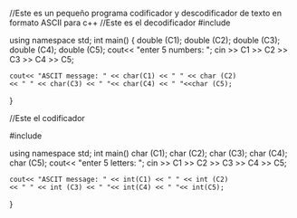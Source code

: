 //Este es un pequeño programa codificador y descodificador de texto en formato ASCII para c++
//Este es el decodificador
#include <iostream>

using namespace std;
int main()
{
	double (C1);
	double (C2);
	double (C3);
	double (C4);
	double (C5);
	cout<< "enter 5 numbers: ";
	cin >> C1 >> C2 >> C3 >> C4 >> C5;
	
	cout<< "ASCIT message: " << char(C1) << " " << char (C2)
	<< " " << char(C3) << " "<< char(C4) << " "<<char (C5);	
}
  
 //Este el codificador
 
 #include <iostream>

using namespace std;
int main()
 	char (C1);
	char (C2);
	char (C3);
	char (C4);
	char (C5);
	cout<< "enter 5 letters: ";
	cin >> C1 >> C2 >> C3 >> C4 >> C5;
	
	cout<< "ASCIT message: " << int(C1) << " " << int (C2)
	<< " " << int (C3) << " "<< int(C4) << " "<< int(C5);	
  }
